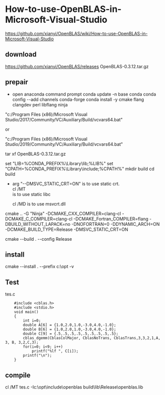 # How-to-use-OpenBLAS-in-Microsoft-Visual-Studio

https://github.com/xianyi/OpenBLAS/wiki/How-to-use-OpenBLAS-in-Microsoft-Visual-Studio

## download 
https://github.com/xianyi/OpenBLAS/releases
OpenBLAS-0.3.12.tar.gz

## prepair

- open anaconda command prompt
conda update -n base conda
conda config --add channels conda-forge
conda install -y cmake flang clangdev perl libflang ninja

"c:/Program Files (x86)/Microsoft Visual Studio/2017/Community/VC/Auxiliary/Build/vcvars64.bat"

or

"c:/Program Files (x86)/Microsoft Visual Studio/2019/Community/VC/Auxiliary/Build/vcvars64.bat"

tar xf OpenBLAS-0.3.12.tar.gz

set "LIB=%CONDA_PREFIX%\Library\lib;%LIB%"
set "CPATH=%CONDA_PREFIX%\Library\include;%CPATH%"
mkdir build
cd build

- arg "--DMSVC_STATIC_CRT=ON" is  to use static crt.     
    cl /MT  
    is to use static libc   

    cl /MD 
    is to use msvcrt.dll   

cmake .. -G "Ninja" -DCMAKE_CXX_COMPILER=clang-cl -DCMAKE_C_COMPILER=clang-cl -DCMAKE_Fortran_COMPILER=flang -DBUILD_WITHOUT_LAPACK=no -DNOFORTRAN=0 -DDYNAMIC_ARCH=ON -DCMAKE_BUILD_TYPE=Release -DMSVC_STATIC_CRT=ON

cmake --build . --config Release

## install
cmake --install . --prefix c:\opt -v

## Test
tes.c
```
    #include <cblas.h>
    #include <stdio.h>
    void main()
    {
        int i=0;
        double A[6] = {1.0,2.0,1.0,-3.0,4.0,-1.0};         
        double B[6] = {1.0,2.0,1.0,-3.0,4.0,-1.0};  
        double C[9] = {.5,.5,.5,.5,.5,.5,.5,.5,.5}; 
        cblas_dgemm(CblasColMajor, CblasNoTrans, CblasTrans,3,3,2,1,A, 3, B, 3,2,C,3);
        for(i=0; i<9; i++)
            printf("%lf ", C[i]);
        printf("\n");
    }
```

## compile
cl /MT tes.c -Ic:\opt\include\openblas build\lib\Release\openblas.lib

